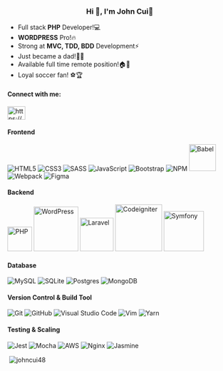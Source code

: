<h3 align="center">Hi 👋, I'm John Cui🌱</h3>

- Full stack <strong>PHP</strong> Developer!💻 <br/>
- <strong>WORDPRESS</strong> Pro!🔥 <br/>
- Strong at <strong>MVC, TDD, BDD</strong> Development⚡ <br/>
- Just became a dad!💖👨 <br/>
- Available full time remote position!🏠🚦 <br/>
- Loyal soccer fan! ⚽🏆 <br/>

<h4 align="left">Connect with me:</h4>
<img align="center" src="https://raw.githubusercontent.com/rahuldkjain/github-profile-readme-generator/master/src/images/icons/Social/linked-in-alt.svg" alt="https://www.linkedin.com/in/sheri-tsao/" height="30" width="40" />


#### Frontend 
![HTML5](https://img.shields.io/badge/html5-%23E34F26.svg?style=flat&logo=html5&logoColor=white)
![CSS3](https://img.shields.io/badge/css3-%231572B6.svg?style=flat&logo=css3&logoColor=white)
![SASS](https://img.shields.io/badge/SASS-hotpink.svg?style=flat&logo=SASS&logoColor=white)
![JavaScript](https://img.shields.io/badge/javascript-%23323330.svg?style=flat&logo=javascript&logoColor=%23F7DF1E)
![Bootstrap](https://img.shields.io/badge/bootstrap-%23563D7C.svg?style=flat&logo=bootstrap&logoColor=white)
![NPM](https://img.shields.io/badge/NPM-%23000000.svg?style=flat&logo=npm&logoColor=white)
<img alt="Babel" src="https://img.shields.io/badge/Babel-F9DC3e?style=for-the-badge&logo=babel&logoColor=black" height="auto" width="60" />
![Webpack](https://img.shields.io/badge/webpack-%238DD6F9.svg?style=flat&logo=webpack&logoColor=black)
![Figma](https://img.shields.io/badge/figma-%23F24E1E.svg?style=flat&logo=figma&logoColor=white)


#### Backend

<img alt="PHP" src="https://img.shields.io/badge/PHP-777BB4?style=for-the-badge&logo=php&logoColor=white" height="auto" width="55" /> <img alt="WordPress" src="https://img.shields.io/badge/WordPress-%23117AC9.svg?style=for-the-badge&logo=WordPress&logoColor=white" height="auto" width="100" /> <img alt="Laravel" src="https://img.shields.io/badge/laravel-%23FF2D20.svg?style=for-the-badge&logo=laravel&logoColor=white" height="auto" width="75" /> <img alt="Codeigniter" src="https://img.shields.io/badge/CodeIgniter-%23EF4223.svg?style=for-the-badge&logo=codeIgniter&logoColor=white" height="auto" width="105" /> <img alt="Symfony" src="https://img.shields.io/badge/symfony-%23000000.svg?style=for-the-badge&logo=symfony&logoColor=white" height="auto" width="90" />


#### Database
![MySQL](https://img.shields.io/badge/mysql-%2300f.svg?style=flat&logo=mysql&logoColor=white)
![SQLite](https://img.shields.io/badge/sqlite-%2307405e.svg?style=flat&logo=sqlite&logoColor=white)
![Postgres](https://img.shields.io/badge/postgres-%23316192.svg?style=flat&logo=postgresql&logoColor=white)
![MongoDB](https://img.shields.io/badge/MongoDB-%234ea94b.svg?style=flat&logo=mongodb&logoColor=white)


#### Version Control & Build Tool
![Git](https://img.shields.io/badge/git-%23F05033.svg?style=flat&logo=git&logoColor=white)
![GitHub](https://img.shields.io/badge/github-%23121011.svg?style=flat&logo=github&logoColor=white)
![Visual Studio Code](https://img.shields.io/badge/VisualStudioCode-0078d7.svg?style=flat&logo=visual-studio-code&logoColor=white)
![Vim](https://img.shields.io/badge/VIM-%2311AB00.svg?style=flat&logo=vim&logoColor=white)
![Yarn](https://img.shields.io/badge/yarn-%232C8EBB.svg?style=flat&logo=yarn&logoColor=white)


#### Testing & Scaling
![Jest](https://img.shields.io/badge/-jest-%23C21325?style=flat&logo=jest&logoColor=white)
![Mocha](https://img.shields.io/badge/-mocha-%238D6748?style=flat&logo=mocha&logoColor=white)
![AWS](https://img.shields.io/badge/AWS-%23FF9900.svg?style=flat&logo=amazon-aws&logoColor=white)
![Nginx](https://img.shields.io/badge/nginx-%23009639.svg?style=flat&logo=nginx&logoColor=white)
![Jasmine](https://img.shields.io/badge/jasmine-%238A4182.svg?style=flat&logo=jasmine&logoColor=white)

<p>&nbsp;<img align="center" src="https://github-readme-stats.vercel.app/api?username=johncui48&show_icons=true&locale=en&theme=dracula" alt="johncui48" /></p>

